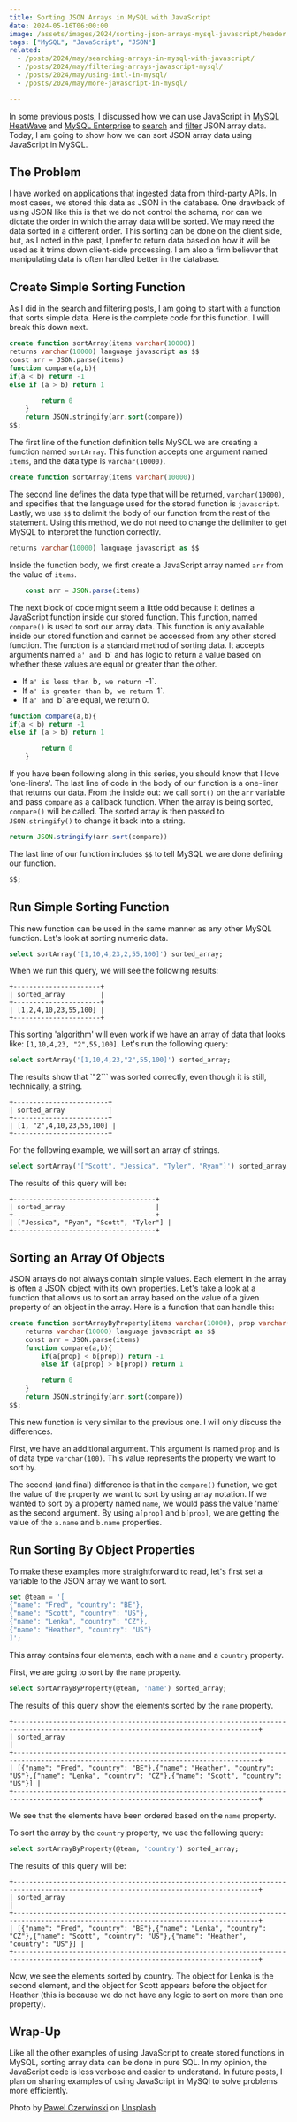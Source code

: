 ```yaml
---
title: Sorting JSON Arrays in MySQL with JavaScript
date: 2024-05-16T06:00:00
image: /assets/images/2024/sorting-json-arrays-mysql-javascript/header.jpg
tags: ["MySQL", "JavaScript", "JSON"]
related:
  - /posts/2024/may/searching-arrays-in-mysql-with-javascript/
  - /posts/2024/may/filtering-arrays-javascript-mysql/
  - /posts/2024/may/using-intl-in-mysql/
  - /posts/2024/may/more-javascript-in-mysql/

---
```


In some previous posts, I discussed how we can use JavaScript in [MySQL HeatWave](https://www.mysql.com/cloud/) and [MySQL Enterprise](https://www.mysql.com/products/enterprise/) to [search](/posts/2024/may/searching-arrays-in-mysql-with-javascript/) and [filter](/posts/2024/may/filtering-arrays-javascript-mysql/) JSON array data. Today, I am going to show how we can sort JSON array data using JavaScript in MySQL.

## The Problem

I have worked on applications that ingested data from third-party APIs. In most cases, we stored this data as JSON in the database. One drawback of using JSON like this is that we do not control the schema, nor can we dictate the order in which the array data will be sorted. We may need the data sorted in a different order. This sorting can be done on the client side, but, as I noted in the past, I prefer to return data based on how it will be used as it trims down client-side processing. I am also a firm believer that manipulating data is often handled better in the database.

## Create Simple Sorting Function

As I did in the search and filtering posts, I am going to start with a function that sorts simple data. Here is the complete code for this function. I will break this down next.

```sql
create function sortArray(items varchar(10000))
returns varchar(10000) language javascript as $$
const arr = JSON.parse(items)
function compare(a,b){
if(a < b) return -1
else if (a > b) return 1

        return 0
    }
    return JSON.stringify(arr.sort(compare))
$$;
```

The first line of the function definition tells MySQL we are creating a function named `sortArray`. This function accepts one argument named `items`, and the data type is `varchar(10000)`.

```sql
create function sortArray(items varchar(10000))
```

The second line defines the data type that will be returned, `varchar(10000)`, and specifies that the language used for the stored function is `javascript`. Lastly, we use `$$` to delimit the body of our function from the rest of the statement. Using this method, we do not need to change the delimiter to get MySQL to interpret the function correctly.

```sql
returns varchar(10000) language javascript as $$
```

Inside the function body, we first create a JavaScript array named `arr` from the value of `items`. 

```javascript
    const arr = JSON.parse(items)
```

The next block of code might seem a little odd because it defines a JavaScript function inside our stored function. This function, named `compare()` is used to sort our array data. This function is only available inside our stored function and cannot be accessed from any other stored function. The function is a standard method of sorting data. It accepts arguments named `a' and `b` and has logic to return a value based on whether these values are equal or greater than the other.

* If `a' is less than `b`, we return `-1`.
* If `a' is greater than `b`, we return `1`.
* If `a' and `b` are equal, we return 0.

```javascript
function compare(a,b){
if(a < b) return -1
else if (a > b) return 1

        return 0
    }
```

If you have been following along in this series, you should know that I love 'one-liners'. The last line of code in the body of our function is a one-liner that returns our data. From the inside out: we call `sort()` on the `arr` variable and pass `compare` as a callback function. When the array is being sorted, `compare()` will be called. The sorted array is then passed to `JSON.stringify()` to change it back into a string.

```javascript
return JSON.stringify(arr.sort(compare))
```

The last line of our function includes `$$` to tell MySQL we are done defining our function.

```sql
$$;
```

## Run Simple Sorting Function

This new function can be used in the same manner as any other MySQL function. Let's look at sorting numeric data.

```sql
select sortArray('[1,10,4,23,2,55,100]') sorted_array;
```

When we run this query, we will see the following results:

```text
+----------------------+
| sorted_array         |
+----------------------+
| [1,2,4,10,23,55,100] |
+----------------------+
```

This sorting 'algorithm' will even work if we have an array of data that looks like:  `[1,10,4,23, "2",55,100]`. Let's run the following query:

```sql
select sortArray('[1,10,4,23,"2",55,100]') sorted_array;
```

The results show that `"2``` was sorted correctly, even though it is still, technically, a string.

```text
+------------------------+
| sorted_array           |
+------------------------+
| [1, "2",4,10,23,55,100] |
+------------------------+
```

For the following example, we will sort an array of strings.

```sql
select sortArray('["Scott", "Jessica", "Tyler", "Ryan"]') sorted_array ;
```

The results of this query will be:

```text
+------------------------------------+
| sorted_array                       |
+------------------------------------+
| ["Jessica", "Ryan", "Scott", "Tyler"] |
+------------------------------------+
```

## Sorting an Array Of Objects

JSON arrays do not always contain simple values. Each element in the array is often a JSON object with its own properties. Let's take a look at a function that allows us to sort an array based on the value of a given property of an object in the array. Here is a function that can handle this:

```sql
create function sortArrayByProperty(items varchar(10000), prop varchar(100))
    returns varchar(10000) language javascript as $$
    const arr = JSON.parse(items)
    function compare(a,b){
        if(a[prop] < b[prop]) return -1
        else if (a[prop] > b[prop]) return 1

        return 0
    }
    return JSON.stringify(arr.sort(compare))
$$;
```

This new function is very similar to the previous one. I will only discuss the differences.

First, we have an additional argument. This argument is named `prop` and is of data type `varchar(100)`. This value represents the property we want to sort by.

The second (and final) difference is that in the `compare()` function, we get the value of the property we want to sort by using array notation. If we wanted to sort by a property named `name`, we would pass the value 'name' as the second argument. By using `a[prop]` and `b[prop]`, we are getting the value of the `a.name` and `b.name` properties.

## Run Sorting By Object Properties

To make these examples more straightforward to read, let's first set a variable to the JSON array we want to sort.

```sql
set @team = '[
{"name": "Fred", "country": "BE"},
{"name": "Scott", "country": "US"},
{"name": "Lenka", "country": "CZ"},
{"name": "Heather", "country": "US"}
]';
```

This array contains four elements, each with a `name` and a `country` property.

First, we are going to sort by the `name` property.

```sql
select sortArrayByProperty(@team, 'name') sorted_array;
```

The results of this query show the elements sorted by the `name` property.

```text
+------------------------------------------------------------------------------------------------------------------------------------+
| sorted_array                                                                                                                       |
+------------------------------------------------------------------------------------------------------------------------------------+
| [{"name": "Fred", "country": "BE"},{"name": "Heather", "country": "US"},{"name": "Lenka", "country": "CZ"},{"name": "Scott", "country": "US"}] |
+------------------------------------------------------------------------------------------------------------------------------------+
```

We see that the elements have been ordered based on the `name` property.

To sort the array by the `country` property, we use the following query:

```sql
select sortArrayByProperty(@team, 'country') sorted_array;
```

The results of this query will be:

```text
+------------------------------------------------------------------------------------------------------------------------------------+
| sorted_array                                                                                                                       |
+------------------------------------------------------------------------------------------------------------------------------------+
| [{"name": "Fred", "country": "BE"},{"name": "Lenka", "country": "CZ"},{"name": "Scott", "country": "US"},{"name": "Heather", "country": "US"}] |
+------------------------------------------------------------------------------------------------------------------------------------+
```

Now, we see the elements sorted by country. The object for Lenka is the second element, and the object for Scott appears before the object for Heather (this is because we do not have any logic to sort on more than one property).

## Wrap-Up

Like all the other examples of using JavaScript to create stored functions in MySQL, sorting array data can be done in pure SQL. In my opinion, the JavaScript code is less verbose and easier to understand. In future posts, I plan on sharing examples of using JavaScript in MySQl to solve problems more efficiently.

Photo by <a href="https://unsplash.com/@pawel_czerwinski?utm_content=creditCopyText&utm_medium=referral&utm_source=unsplash">Pawel Czerwinski</a> on <a href="https://unsplash.com/photos/four-assorted-color-trash-bins-beside-gray-wall-RkIsyD_AVvc?utm_content=creditCopyText&utm_medium=referral&utm_source=unsplash">Unsplash</a>
  